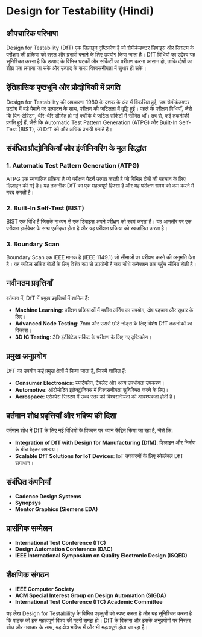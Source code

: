 # Design for Testability (Hindi)

## औपचारिक परिभाषा
Design for Testability (DfT) एक डिज़ाइन दृष्टिकोण है जो सेमीकंडक्टर डिवाइस और सिस्टम के परीक्षण की प्रक्रिया को सरल और प्रभावी बनाने के लिए उपयोग किया जाता है। DfT विधियों का उद्देश्य यह सुनिश्चित करना है कि उत्पाद के विभिन्न घटकों और सर्किटों का परीक्षण करना आसान हो, ताकि दोषों का शीघ्र पता लगाया जा सके और उत्पाद के समग्र विश्वसनीयता में सुधार हो सके।

## ऐतिहासिक पृष्ठभूमि और प्रौद्योगिकी में प्रगति
Design for Testability की अवधारणा 1980 के दशक के अंत में विकसित हुई, जब सेमीकंडक्टर उद्योग में बड़े पैमाने पर उत्पादन के साथ, परीक्षण की जटिलता में वृद्धि हुई। पहले के परीक्षण विधियाँ, जैसे कि पिन-टेस्टिंग, धीरे-धीरे सीमित हो गईं क्योंकि वे जटिल सर्किटों में सीमित थीं। तब से, कई तकनीकी प्रगति हुई हैं, जैसे कि Automatic Test Pattern Generation (ATPG) और Built-In Self-Test (BIST), जो DfT को और अधिक प्रभावी बनाते हैं।

## संबंधित प्रौद्योगिकियाँ और इंजीनियरिंग के मूल सिद्धांत
### 1. Automatic Test Pattern Generation (ATPG)
ATPG एक स्वचालित प्रक्रिया है जो परीक्षण पैटर्न उत्पन्न करती है जो विभिन्न दोषों की पहचान के लिए डिज़ाइन की गई है। यह तकनीक DfT का एक महत्वपूर्ण हिस्सा है और यह परीक्षण समय को कम करने में मदद करती है।

### 2. Built-In Self-Test (BIST)
BIST एक विधि है जिसके माध्यम से एक डिवाइस अपने परीक्षण को स्वयं करता है। यह आमतौर पर एक परीक्षण हार्डवेयर के साथ एकीकृत होता है और यह परीक्षण प्रक्रिया को स्वचालित करता है।

### 3. Boundary Scan
Boundary Scan एक IEEE मानक है (IEEE 1149.1) जो सीमाओं पर परीक्षण करने की अनुमति देता है। यह जटिल सर्किट बोर्डों के लिए विशेष रूप से उपयोगी है जहां सीधे कनेक्शन तक पहुँच सीमित होती है।

## नवीनतम प्रवृत्तियाँ
वर्तमान में, DfT में प्रमुख प्रवृत्तियाँ में शामिल हैं:
- **Machine Learning**: परीक्षण प्रक्रियाओं में मशीन लर्निंग का उपयोग, दोष पहचान और सुधार के लिए।
- **Advanced Node Testing**: 7nm और उससे छोटे नोड्स के लिए विशेष DfT तकनीकों का विकास।
- **3D IC Testing**: 3D इंटीग्रेटेड सर्किट के परीक्षण के लिए नए दृष्टिकोण।

## प्रमुख अनुप्रयोग
DfT का उपयोग कई प्रमुख क्षेत्रों में किया जाता है, जिनमें शामिल हैं:
- **Consumer Electronics**: स्मार्टफोन, टैबलेट और अन्य उपभोक्ता उपकरण।
- **Automotive**: ऑटोमोटिव इलेक्ट्रॉनिक्स में विश्वसनीयता सुनिश्चित करने के लिए।
- **Aerospace**: एरोस्पेस सिस्टम में उच्च स्तर की विश्वसनीयता की आवश्यकता होती है।

## वर्तमान शोध प्रवृत्तियाँ और भविष्य की दिशा
वर्तमान शोध में DfT के लिए नई विधियों के विकास पर ध्यान केंद्रित किया जा रहा है, जैसे कि:
- **Integration of DfT with Design for Manufacturing (DfM)**: डिज़ाइन और निर्माण के बीच बेहतर समन्वय।
- **Scalable DfT Solutions for IoT Devices**: IoT उपकरणों के लिए स्केलेबल DfT समाधान।

## संबंधित कंपनियाँ
- **Cadence Design Systems**
- **Synopsys**
- **Mentor Graphics (Siemens EDA)**

## प्रासंगिक सम्मेलन
- **International Test Conference (ITC)**
- **Design Automation Conference (DAC)**
- **IEEE International Symposium on Quality Electronic Design (ISQED)**

## शैक्षणिक संगठन
- **IEEE Computer Society**
- **ACM Special Interest Group on Design Automation (SIGDA)**
- **International Test Conference (ITC) Academic Committee**

यह लेख Design for Testability के विभिन्न पहलुओं को स्पष्ट करता है और यह सुनिश्चित करता है कि पाठक को इस महत्वपूर्ण विषय की गहरी समझ हो। DfT के विकास और इसके अनुप्रयोगों पर निरंतर शोध और नवाचार के साथ, यह क्षेत्र भविष्य में और भी महत्वपूर्ण होता जा रहा है।